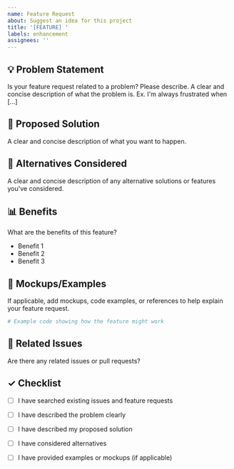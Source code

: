 ```yaml
---
name: Feature Request
about: Suggest an idea for this project
title: '[FEATURE] '
labels: enhancement
assignees: ''
---
```


## 💡 Problem Statement

Is your feature request related to a problem? Please describe.
A clear and concise description of what the problem is. Ex. I'm always frustrated when [...]

## 🎯 Proposed Solution

A clear and concise description of what you want to happen.

## 🔄 Alternatives Considered

A clear and concise description of any alternative solutions or features you've considered.

## 📊 Benefits

What are the benefits of this feature?
- Benefit 1
- Benefit 2
- Benefit 3

## 🎨 Mockups/Examples

If applicable, add mockups, code examples, or references to help explain your feature request.

```python
# Example code showing how the feature might work
```

## 🔗 Related Issues

Are there any related issues or pull requests?

## ✓ Checklist

- [ ] I have searched existing issues and feature requests
- [ ] I have described the problem clearly
- [ ] I have described my proposed solution
- [ ] I have considered alternatives
- [ ] I have provided examples or mockups (if applicable)


